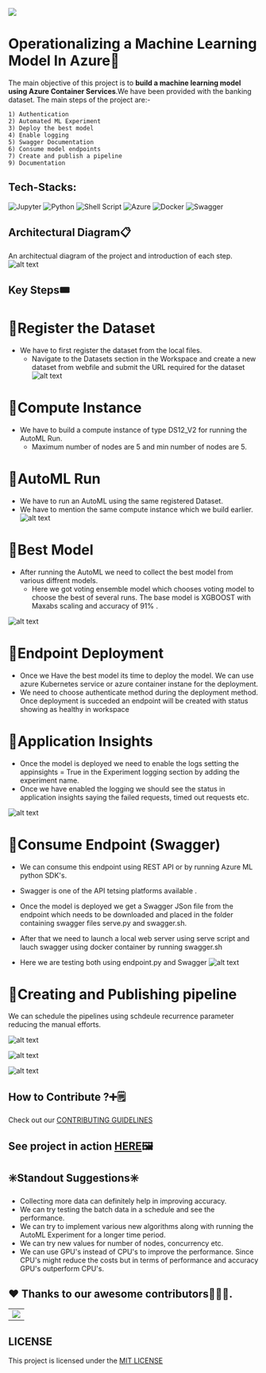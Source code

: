 ![](assets/banner.gif)
# Operationalizing a Machine Learning Model In Azure:rocket:

The main objective of this project is to <strong>build a machine learning model using Azure Container Services</strong>.We have been provided with the banking dataset.
The main steps of the project are:-

    1) Authentication
    2) Automated ML Experiment
    3) Deploy the best model
    4) Enable logging
    5) Swagger Documentation
    6) Consume model endpoints
    7) Create and publish a pipeline
    9) Documentation

## Tech-Stacks:
<img alt="Jupyter" src="https://img.shields.io/badge/Jupyter%20-%23F37626.svg?&style=for-the-badge&logo=Jupyter&logoColor=white" /> <img alt="Python" src="https://img.shields.io/badge/python%20-%2314354C.svg?&style=for-the-badge&logo=python&logoColor=white"/> <img alt="Shell Script" src="https://img.shields.io/badge/shell%20-%23121011.svg?&style=for-the-badge&logo=gnu-bash&logoColor=white"/>  <img alt="Azure" src="https://img.shields.io/badge/azure%20-%230072C6.svg?&style=for-the-badge&logo=azure-devops&logoColor=white"/>  <img alt="Docker" src="https://img.shields.io/badge/docker%20-%230db7ed.svg?&style=for-the-badge&logo=docker&logoColor=white"/> <img alt="Swagger" src="https://img.shields.io/badge/Swaggeer%20-%23107C10.svg?&style=for-the-badge&logo=Swagger&logoColor=white"/>

## Architectural Diagram:clipboard:
An architectual diagram of the project and introduction of each step.
![alt text](https://github.com/vaibhavirohilla741/Operationalizing-ML/blob/main/Screenshots/flowchart.png "Logo Title Text 1")

## Key Steps:tickets:
   # :pushpin:Register the Dataset
   - We have to first register the dataset from the local files.
        - Navigate to the Datasets section in the Workspace and create a new dataset from webfile and submit the URL required for the dataset
   ![alt text](https://github.com/vaibhavirohilla741/Operationalizing-ML/blob/main/Screenshots/Dataset.png "Logo Title Text 1")<br>
   
   
   # :pushpin:Compute Instance 
   - We have to build a compute instance of type DS12_V2 for running the AutoML Run. 
     - Maximum number of nodes are 5 and min number of nodes are 5.
        
        
   # :pushpin:AutoML Run<br>
    
   - We have to run an AutoML using the same registered Dataset.
   - We have to mention the same compute instance which we build earlier.
   ![alt text](https://github.com/vaibhavirohilla741/Operationalizing-ML/blob/main/Screenshots/AutoML%20RUN.png "Logo Title Text 1")
    
    
   # :pushpin:Best Model
   - After running the AutoML we need to collect the best model from various diffrent models.<br>
        - Here we got voting ensemble model which chooses voting model to choose the best of several runs. The base model is XGBOOST with Maxabs scaling and accuracy of 91%                               .
        
   ![alt text](https://github.com/vaibhavirohilla741/Operationalizing-ML/blob/main/Screenshots/Best%20Model.png "Logo Title Text 1")
   
   # :pushpin:Endpoint Deployment
   
   - Once we Have the best model its time to deploy the model. We can use azure Kubernetes service or azure container instane for the deployment.
   - We need to choose authenticate method during the deployment method. Once deployment is succeded an endpoint will be created with status showing as healthy in workspace
    
   # :pushpin:Application Insights
   
  - Once the model is deployed we need to enable the logs setting the appinsights = True in the Experiment logging section by adding the experiment name.
  - Once we have enabled the logging we should see the status in application insights saying the failed requests, timed out requests etc.
   
   ![alt text](https://github.com/vaibhavirohilla741/Operationalizing-ML/blob/main/Screenshots/Deploy.png "Logo Title Text 1")
   
  # :pushpin:Consume Endpoint (Swagger)
   - We can consume this endpoint using REST API or by running Azure ML python SDK's. 
   - Swagger is one of the API tetsing platforms available . 
   - Once the model is deployed we get a Swagger JSon file from the endpoint which needs to be downloaded and placed in the folder containing swagger files serve.py and swagger.sh.
  - After that we need to launch a local web server using serve script and lauch swagger using docker container by running swagger.sh
  
  - Here we are testing both using endpoint.py and Swagger
 ![alt text](https://github.com/vaibhavirohilla741/Operationalizing-ML/blob/main/Screenshots/Swagger.png "Logo Title Text 1")
  
  
  # :pushpin:Creating and Publishing pipeline 
  We can schedule the pipelines using schdeule recurrence parameter reducing the manual efforts.
  
  ![alt text](https://github.com/vaibhavirohilla741/Operationalizing-ML/blob/main/Screenshots/Pipeline%20in%20azure.png "Logo Title Text 1")
  
![alt text](https://github.com/vaibhavirohilla741/Operationalizing-ML/blob/main/Screenshots/Pipeline%20details.png "Logo Title Text 1")
  
![alt text](https://github.com/vaibhavirohilla741/Operationalizing-ML/blob/main/Screenshots/Run%20Complete.png "Logo Title Text 1")
  
## How to Contribute ?:heavy_plus_sign::spiral_notepad:
Check out our <a href="https://github.com/vaibhavirohilla741/Operationalizing-ML/blob/main/CONTRIBUTING.md">CONTRIBUTING GUIDELINES</a>
        
## See project in action <a href="https://youtu.be/GXZqAYFzaJ8">HERE<a>:framed_picture:

## :eight_spoked_asterisk:Standout Suggestions:eight_spoked_asterisk:
* Collecting more data can definitely help in improving accuracy.
* We can try testing the batch data in a schedule and see the performance.
* We can try to implement various new algorithms along with running the AutoML Experiment for a longer time period.
* We can try new values for number of nodes, concurrency etc.
* We can use GPU's instead of CPU's to improve the performance. Since CPU's might reduce the costs but in terms of performance and accuracy GPU's outperform CPU's.

## ❤️ Thanks to our awesome contributors:technologist:✨.
<table>
  <tr>
    <td>
        <a href="https://github.com/vaibhavirohilla741/Operationalizing-ML/graphs/contributors">
            <img src="https://contrib.rocks/image?repo=vaibhavirohilla741/Operationalizing-ML" />
        </a>
    </td>
   </tr>
</table>

## LICENSE
This project is licensed under the [MIT LICENSE](LICENSE)
